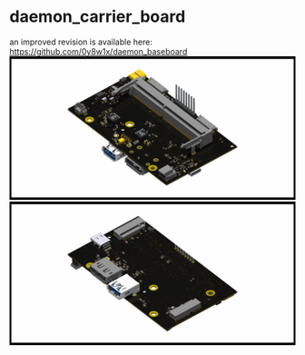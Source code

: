# daemon_carrier_board
an improved revision is available here: https://github.com/0y8w1x/daemon_baseboard
![board_render_front](daemon_carrier_board_front.png)
![board_render_back](daemon_carrier_board_back.png)